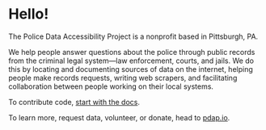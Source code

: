 # Hello!
The Police Data Accessibility Project is a nonprofit based in Pittsburgh, PA.

We help people answer questions about the police through public records from the criminal legal system&mdash;law enforcement, courts, and jails. We do this by locating and documenting sources of data on the internet, helping people make records requests, writing web scrapers, and facilitating collaboration between people working on their local systems.

To contribute code, [start with the docs](https://docs.pdap.io/).

To learn more, request data, volunteer, or donate, head to [pdap.io](https://pdap.io). 
